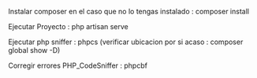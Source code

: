 Instalar composer en el caso que no lo tengas instalado : composer install 

Ejecutar Proyecto : php artisan serve 

Ejecutar php sniffer : phpcs (verificar ubicacion por si acaso : composer global show -D)


Corregir errores  PHP_CodeSniffer : phpcbf



